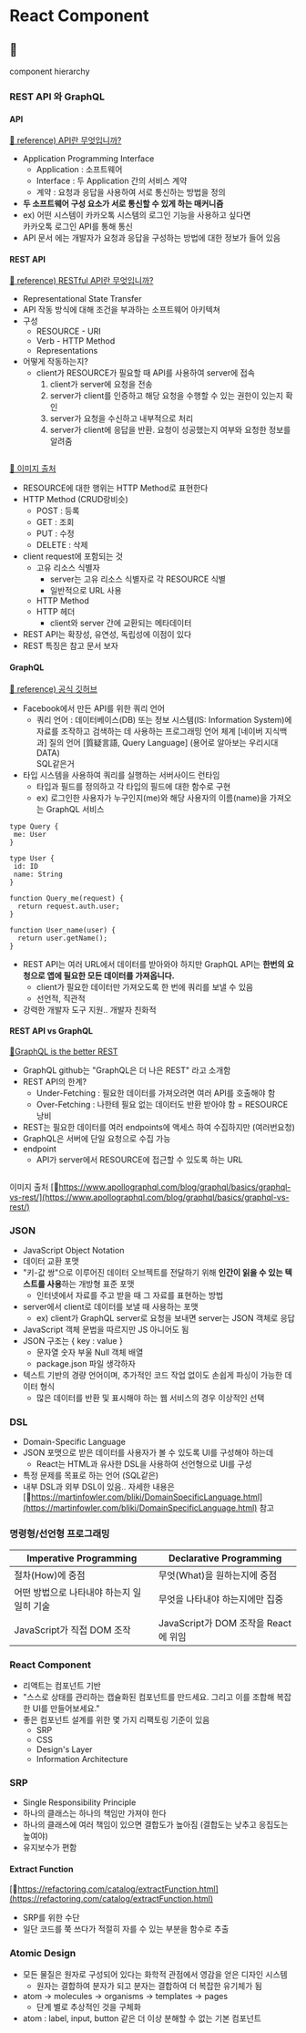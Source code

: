 # React Component

## 🥒

component hierarchy

### REST API 와 GraphQL

#### API

[🔗 reference) API란 무엇입니까?](https://aws.amazon.com/ko/what-is/api/)

* Application Programming Interface
  * Application : 소프트웨어
  * Interface : 두 Application 간의 서비스 계약
  * 계약 : 요청과 응답을 사용하여 서로 통신하는 방법을 정의
* **두 소프트웨어 구성 요소가 서로 통신할 수 있게 하는 매커니즘**
* ex) 어떤 시스템이 카카오톡 시스템의 로그인 기능을 사용하고 싶다면\
  카카오톡 로그인 API를 통해 통신
* API 문서 에는 개발자가 요청과 응답을 구성하는 방법에 대한 정보가 들어 있음



#### REST API

[🔗 reference) RESTful API란 무엇입니까?](https://aws.amazon.com/ko/what-is/restful-api/)

* Representational State Transfer
* API 작동 방식에 대해 조건을 부과하는 소프트웨어 아키텍쳐
* 구성
  * RESOURCE - URI
  * Verb - HTTP Method
  * Representations
* 어떻게 작동하는지?
  * client가 RESOURCE가 필요할 때 API를 사용하여 server에 접속
    1. client가 server에 요청을 전송
    2. server가 client를 인증하고 해당 요청을 수행할 수 있는 권한이 있는지 확인
    3. server가 요청을 수신하고 내부적으로 처리
    4. server가 client에 응답을 반환. 요청이 성공했는지 여부와 요청한 정보를 알려줌

<figure><img src="../.gitbook/assets/rest_api_works.png.webp" alt=""><figcaption></figcaption></figure>

[🔗 이미지 출처](https://www.altexsoft.com/blog/rest-api-design/)



* RESOURCE에 대한 행위는 HTTP Method로 표현한다
* HTTP Method (CRUD랑비슷)
  * POST : 등록
  * GET : 조회
  * PUT : 수정
  * DELETE : 삭제
* client request에 포함되는 것
  * 고유 리소스 식별자
    * server는 고유 리소스 식별자로 각 RESOURCE 식별
    * 일반적으로 URL 사용
  * HTTP Method
  * HTTP 헤더
    * client와 server 간에 교환되는 메타데이터
* REST API는 확장성, 유연성, 독립성에 이점이 있다
* REST 특징은 참고 문서 보자



#### GraphQL

[🔗 reference) 공식 깃허브](https://graphql-kr.github.io/)

* Facebook에서 만든 API를 위한 쿼리 언어
  * 쿼리 언어 : 데이터베이스(DB) 또는 정보 시스템(IS: Information System)에 자료를 조작하고 검색하는 데 사용하는 프로그래밍 언어 체계 \[네이버 지식백과] 질의 언어 \[質疑言語, Query Language] (용어로 알아보는 우리시대 DATA)\
    SQL같은거
* 타입 시스템을 사용하여 쿼리를 실행하는 서버사이드 런타임
  * 타입과 필드를 정의하고 각 타입의 필드에 대한 함수로 구현
  * ex) 로그인한 사용자가 누구인지(me)와 해당 사용자의 이름(name)을 가져오는 GraphQL 서비스

```
type Query {
 me: User
}

type User {
 id: ID
 name: String
}
```

```
function Query_me(request) {
  return request.auth.user;
}

function User_name(user) {
  return user.getName();
}
```

* REST API는 여러 URL에서 데이터를 받아와야 하지만 GraphQL API는 **한번의 요청으로 앱에 필요한 모든 데이터를 가져옵니다.**
  * client가 필요한 데이터만 가져오도록 한 번에 쿼리를 보낼 수 있음
  * 선언적, 직관적
* 강력한 개발자 도구 지원.. 개발자 친화적



#### REST API vs GraphQL

[🔗GraphQL is the better REST](https://www.howtographql.com/basics/1-graphql-is-the-better-rest/)

* GraphQL github는 "GraphQL은 더 나은 REST" 라고 소개함
* REST API의 한계?
  * Under-Fetching : 필요한 데이터를 가져오려면 여러 API를 호출해야 함
  * Over-Fetching : 나한테 필요 없는 데이터도 반환 받아야 함 = RESOURCE 낭비
* REST는 필요한 데이터를 여러 endpoints에 액세스 하여 수집하지만 (여러번요청)
* GraphQL은 서버에 단일 요청으로 수집 가능
* endpoint
  * API가 server에서 RESOURCE에 접근할 수 있도록 하는 URL

<figure><img src="../.gitbook/assets/1_qpyJSVVPkd5c6ItMmivnYg.png" alt=""><figcaption></figcaption></figure>

이미지 출처 [🔗https://www.apollographql.com/blog/graphql/basics/graphql-vs-rest/](https://www.apollographql.com/blog/graphql/basics/graphql-vs-rest/)

### JSON

* JavaScript Object Notation
* 데이터 교환 포맷
* "키-값 쌍"으로 이루어진 데이터 오브젝트를 전달하기 위해 **인간이 읽을 수 있는 텍스트를 사용**하는 개방형 표준 포맷
  * 인터넷에서 자료를 주고 받을 때 그 자료를 표현하는 방법
* server에서 client로 데이터를 보낼 때 사용하는 포맷
  * ex) client가 GraphQL server로 요청을 보내면 server는 JSON 객체로 응답
* JavaScript 객체 문법을 따르지만 JS 아니어도 됨
* JSON 구조는 { key : value }
  * 문자열 숫자 부울 Null 객체 배열
  * package.json 파일 생각하자
* 텍스트 기반의 경량 언어이며, 추가적인 코드 작업 없이도 손쉽게 파싱이 가능한 데이터 형식
  * 많은 데이터를 반환 및 표시해야 하는 웹 서비스의 경우 이상적인 선택

### DSL

* Domain-Specific Language
* JSON 포맷으로 받은 데이터를 사용자가 볼 수 있도록 UI를 구성해야 하는데
  * React는 HTML과 유사한 DSL을 사용하여 선언형으로 UI를 구성
* 특정 문제를 목표로 하는 언어 (SQL같은)
* 내부 DSL과 외부 DSL이 있음.. 자세한 내용은 [🔗https://martinfowler.com/bliki/DomainSpecificLanguage.html](https://martinfowler.com/bliki/DomainSpecificLanguage.html) 참고

### 명령형/선언형 프로그래밍

| Imperative Programming  | Declarative Programming       |
| ----------------------- | ----------------------------- |
| 절차(How)에 중점             | 무엇(What)을 원하는지에 중점            |
| 어떤 방법으로 나타내야 하는지 일일히 기술 | 무엇을 나타내야 하는지에만 집중             |
| JavaScript가 직접 DOM 조작   | JavaScript가 DOM 조작을 React에 위임 |

### React Component

* 리액트는 컴포넌트 기반
* "스스로 상태를 관리하는 캡슐화된 컴포넌트를 만드세요. 그리고 이를 조합해 복잡한 UI를 만들어보세요."
* 좋은 컴포넌트 설계를 위한 몇 가지 리팩토링 기준이 있음
  * SRP
  * CSS
  * Design's Layer
  * Information Architecture

### SRP

* Single Responsibility Principle
* 하나의 클래스는 하나의 책임만 가져야 한다
* 하나의 클래스에 여러 책임이 있으면 결합도가 높아짐 (결합도는 낮추고 응집도는 높여야)
* 유지보수가 편함

#### Extract Function

[🔗https://refactoring.com/catalog/extractFunction.html](https://refactoring.com/catalog/extractFunction.html)

* SRP를 위한 수단
* 일단 코드를 쭉 쓰다가 적절히 자를 수 있는 부분을 함수로 추출

### Atomic Design

* 모든 물질은 원자로 구성되어 있다는 화학적 관점에서 영감을 얻은 디자인 시스템
  * 원자는 결합하여 분자가 되고 분자는 결합하여 더 복잡한 유기체가 됨
* atom -> molecules -> organisms -> templates -> pages
  * 단계 별로 추상적인 것을 구체화
* atom : label, input, button 같은 더 이상 분해할 수 없는 기본 컴포넌트
